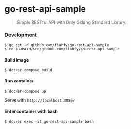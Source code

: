 # go-rest-api-sample

> Simple RESTful API with Only Golang Standard Library.

### Development
```
$ go get -d github.com/fiahfy/go-rest-api-sample
$ cd $GOPATH/src/github.com/fiahfy/go-rest-api-sample
```

#### Build image
```
$ docker-compose build
```

#### Run container
```
$ docker-compose up
```
Serve with `http://localhost:8080/`

#### Enter container with bash
```
$ docker exec -it go-rest-api-sample bash
```
